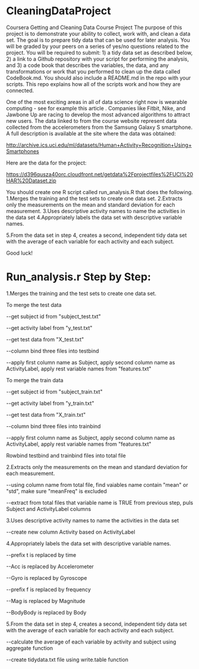 # CleaningDataProject
Coursera Getting and Cleaning Data Course Project
The purpose of this project is to demonstrate your ability to collect, work with, and clean a data set. The goal is to prepare tidy data that can be used for later analysis. You will be graded by your peers on a series of yes/no questions related to the project. You will be required to submit: 1) a tidy data set as described below, 2) a link to a Github repository with your script for performing the analysis, and 3) a code book that describes the variables, the data, and any transformations or work that you performed to clean up the data called CodeBook.md. You should also include a README.md in the repo with your scripts. This repo explains how all of the scripts work and how they are connected.  

One of the most exciting areas in all of data science right now is wearable computing - see for example  this article . Companies like Fitbit, Nike, and Jawbone Up are racing to develop the most advanced algorithms to attract new users. The data linked to from the course website represent data collected from the accelerometers from the Samsung Galaxy S smartphone. A full description is available at the site where the data was obtained: 

http://archive.ics.uci.edu/ml/datasets/Human+Activity+Recognition+Using+Smartphones 

Here are the data for the project: 

https://d396qusza40orc.cloudfront.net/getdata%2Fprojectfiles%2FUCI%20HAR%20Dataset.zip 

 You should create one R script called run_analysis.R that does the following. 
1.Merges the training and the test sets to create one data set.
2.Extracts only the measurements on the mean and standard deviation for each measurement. 
3.Uses descriptive activity names to name the activities in the data set
4.Appropriately labels the data set with descriptive variable names. 

5.From the data set in step 4, creates a second, independent tidy data set with the average of each variable for each activity and each subject.

Good luck!

# Run_analysis.r Step by Step: 

1.Merges the training and the test sets to create one data set. 

To merge the test data

--get subject id from "subject_test.txt"

--get activity label from "y_test.txt"

--get test data from "X_test.txt" 

--column bind three files into testbind

--apply first column name as Subject, apply second column name as ActivityLabel, apply rest variable names from "features.txt"

To merge the train data

--get subject id from "subject_train.txt"

--get activity label from "y_train.txt"

--get test data from "X_train.txt" 

--column bind three files into trainbind

--apply first column name as Subject, apply second column name as ActivityLabel, apply rest variable names from "features.txt"

Rowbind testbind and trainbind files into total file

2.Extracts only the measurements on the mean and standard deviation for each measurement. 

--using column name from total file, find vaiables name contain "mean" or "std", make sure "meanFreq" is excluded

--extract from total files that variable name is TRUE from previous step, puls Subject and ActivityLabel columns

3.Uses descriptive activity names to name the activities in the data set 

--create new column Activity based on ActivityLabel

4.Appropriately labels the data set with descriptive variable names. 

--prefix t is replaced by time

--Acc is replaced by Accelerometer

--Gyro is replaced by Gyroscope

--prefix f is replaced by frequency

--Mag is replaced by Magnitude

--BodyBody is replaced by Body

5.From the data set in step 4, creates a second, independent tidy data set with the average of each variable for each activity and each subject. 

--calculate the average of each variable by activity and subject using aggregate function

--create tidydata.txt file using write.table function
